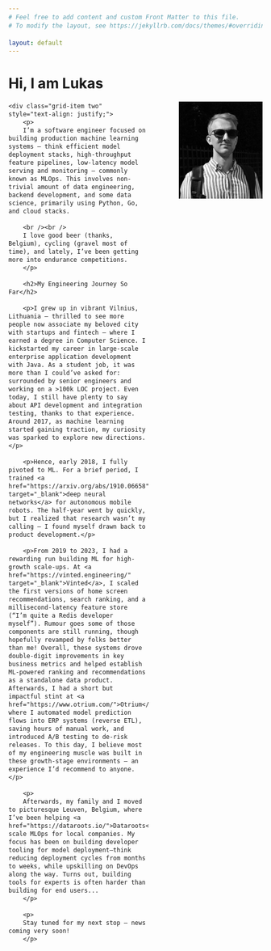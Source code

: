 ```yaml
---
# Feel free to add content and custom Front Matter to this file.
# To modify the layout, see https://jekyllrb.com/docs/themes/#overriding-theme-defaults

layout: default
---
```


<style>

@media (min-width: 500px) {
.grid-container {
    display: grid;
    grid-template-columns: 2fr 1.2fr;
    gap: 30px;
}
}

@media (max-width: 499px) {
.grid-container {
    display: block;
}

.grid-item {
    margin-bottom: 30px;
    text-align: justify;
}
}

</style>

<div class="grid-containers">
    <h1>Hi, I am Lukas</h1>
    <img class="grid-item one" src="/assets/IMG_0762.jpeg" style="width: 33%; float: right; margin-left: 60px; margin-bottom: 30px;" />

    <div class="grid-item two" style="text-align: justify;">
        <p>
        I’m a software engineer focused on building production machine learning systems — think efficient model deployment stacks, high-throughput feature pipelines, low-latency model serving and monitoring — commonly known as MLOps. This involves non-trivial amount of data engineering, backend development, and some data science, primarily using Python, Go, and cloud stacks.

        <br /><br />
        I love good beer (thanks, Belgium), cycling (gravel most of time), and lately, I’ve been getting more into endurance competitions.
        </p>

        <h2>My Engineering Journey So Far</h2>

        <p>I grew up in vibrant Vilnius, Lithuania — thrilled to see more people now associate my beloved city with startups and fintech — where I earned a degree in Computer Science. I kickstarted my career in large-scale enterprise application development with Java. As a student job, it was more than I could’ve asked for: surrounded by senior engineers and working on a >100k LOC project. Even today, I still have plenty to say about API development and integration testing, thanks to that experience. Around 2017, as machine learning started gaining traction, my curiosity was sparked to explore new directions.</p>

        <p>Hence, early 2018, I fully pivoted to ML. For a brief period, I trained <a href="https://arxiv.org/abs/1910.06658" target="_blank">deep neural networks</a> for autonomous mobile robots. The half-year went by quickly, but I realized that research wasn’t my calling — I found myself drawn back to product development.</p>

        <p>From 2019 to 2023, I had a rewarding run building ML for high-growth scale-ups. At <a href="https://vinted.engineering/" target="_blank">Vinted</a>, I scaled the first versions of home screen recommendations, search ranking, and a millisecond-latency feature store (“I’m quite a Redis developer myself”). Rumour goes some of those components are still running, though hopefully revamped by folks better than me! Overall, these systems drove double-digit improvements in key business metrics and helped establish ML-powered ranking and recommendations as a standalone data product. Afterwards, I had a short but impactful stint at <a href="https://www.otrium.com/">Otrium</a>, where I automated model prediction flows into ERP systems (reverse ETL), saving hours of manual work, and introduced A/B testing to de-risk releases. To this day, I believe most of my engineering muscle was built in these growth-stage environments — an experience I’d recommend to anyone.</p>

        <p>
        Afterwards, my family and I moved to picturesque Leuven, Belgium, where I’ve been helping <a href="https://dataroots.io/">Dataroots</a> scale MLOps for local companies. My focus has been on building developer tooling for model deployment—think reducing deployment cycles from months to weeks, while upskilling on DevOps along the way. Turns out, building tools for experts is often harder than building for end users...
        </p>

        <p>
        Stay tuned for my next stop — news coming very soon!
        </p>
</div>
